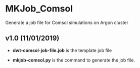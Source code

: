 # MKJob_Comsol
Generate a job file for Comsol simulations on Argon cluster


## v1.0 (11/01/2019)

   * **dwt-comsol-job-file.job** is the template job file

   * **mkjob-comsol.py** is the command to generate the job file.

